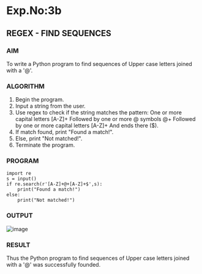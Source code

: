 # Exp.No:3b  
## REGEX - FIND SEQUENCES

### AIM  

To write a Python program to find sequences of Upper case letters joined with a '@'.

### ALGORITHM

1. Begin the program.  
2. Input a string from the user.
3. Use regex to check if the string matches the pattern:
   One or more capital letters [A-Z]+
   Followed by one or more @ symbols @+
   Followed by one or more capital letters [A-Z]+
   And ends there ($).
4. If match found, print "Found a match!".
5. Else, print "Not matched!".
6. Terminate the program.

### PROGRAM

```
import re
s = input()
if re.search(r'[A-Z]+@+[A-Z]+$',s):
    print("Found a match!")
else:
    print("Not matched!")

```
### OUTPUT

![image](https://github.com/user-attachments/assets/22f8d4bb-9ae2-419b-8e6c-559b4a9424f9)

### RESULT

Thus the Python program to find sequences of Upper case letters joined with a '@' was successfully founded.
